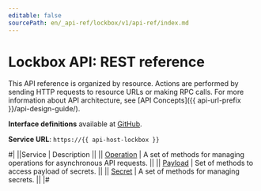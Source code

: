 ```yaml
---
editable: false
sourcePath: en/_api-ref/lockbox/v1/api-ref/index.md
---
```


# Lockbox API: REST reference

This API reference is organized by resource. Actions are performed by sending HTTP requests to resource URLs or making RPC calls. For more information about API architecture, see [API Concepts]({{ api-url-prefix }}/api-design-guide/).

**Interface definitions** available at [GitHub](https://github.com/yandex-cloud/cloudapi/tree/master/yandex/cloud/lockbox/v1).

**Service URL**: `https://{{ api-host-lockbox }}`

#|
||Service | Description ||
|| [Operation](Operation/index.md) | A set of methods for managing operations for asynchronous API requests. ||
|| [Payload](Payload/index.md) | Set of methods to access payload of secrets. ||
|| [Secret](Secret/index.md) | A set of methods for managing secrets. ||
|#